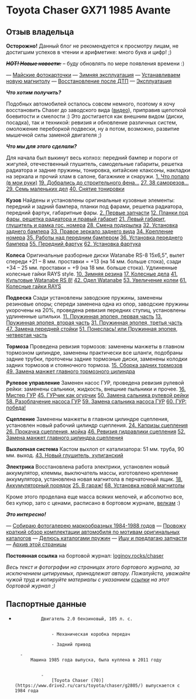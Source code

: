 # Toyota Chaser GX71 1985 Avante

## Отзыв владельца

**Осторожно!**
Данный блог не рекомендуется к просмотру лицам, не достигшим успехов в чтении и арифметике: много букв и цифр! ;)

~~***HOT! Новые новости:***~~ – буду обновлять по мере появления времени :)

— [Майские фотокарточки](https://www.drive2.ru/p/cjr/BAAAAAADrZEAAAAAADNCBg)
— [Зимняя эксплуатация](https://www.drive2.ru/p/cjr/BAAAAAADrZEAAAAAACu7Sg)
— [Устанавливаем новую магнитолу](https://www.drive2.ru/p/cjr/BAAAAAADrZEAAAAAACqUEQ)
— [Восстановление после ДТП](https://www.drive2.ru/p/cjr/BAAAAAADrZEAAAAAACRB4A)
— [Эксплуатация](https://www.drive2.ru/p/cjr/BAAAAAADrZEAAAAAAB1lXw)

***Что хотим получить?***

Подобных автомобилей осталось совсем немного, поэтому я хочу восстановить Chaser до заводского вида ([видео](https://www.drive2.ru/p/cjr/BAAAAAADrZEEAAAAAA1JqQ#post)), приправив щепоткой боевитости и смелости :) Это достигается как внешним видом (диски, посадка), так и техникой: ревизия и обновление различных систем, омоложение переборкой подвески, ну а потом, возможно, развитие мышечной силы заменой двигателя ;)

***Что мы для этого сделали?***

Для начала был выкинут весь колхоз: передний бампер и пороги от жигулей, отечественный глушитель, самодельные габариты, решетка радиатора и задние пружины, тонировка, китайские клаксоны, накладки на зеркала и прочий хлам в салоне, багажнике и снаружи.
[1. Что попало (в мои руки)](https://www.drive2.ru/p/cjr/BAAAAAADrZEEAAAAAAyJPg#post)
[19. Добрались до строительного фена…](https://www.drive2.ru/p/cjr/BAAAAAADrZEEAAAAABCQhw#post)
[27. 38 саморезов…](https://www.drive2.ru/p/cjr/BAAAAAADrZEEAAAAABTMSg#post)
[29. Семь маленьких дел](https://www.drive2.ru/p/cjr/BAAAAAADrZEEAAAAABTnUg#post)
[40. Снятие тонировки](https://www.drive2.ru/p/cjr/BAAAAAADrZEAAAAAAAHpxA#post)

**Кузов**
Найдены и установлены оригинальные кузовные элементы: передний и задний бампера, планки под фарами, решетка радиатора, передний фартук, габаритные фары.
[2. Первые запчасти](https://www.drive2.ru/p/cjr/BAAAAAADrZEEAAAAAA0l8w#post)
[12. Планки под фары, решетка радиатора и правый габарит](https://www.drive2.ru/p/cjr/BAAAAAADrZEEAAAAAA5HyA#post)
[21. Левый габарит, глушитель и рамка гос. номера](https://www.drive2.ru/p/cjr/BAAAAAADrZEEAAAAABF1sQ#post)
[28. Смена подкрылка](https://www.drive2.ru/p/cjr/BAAAAAADrZEEAAAAABTVEQ#post)
[32. Установка заднего бампера](https://www.drive2.ru/p/cjr/BAAAAAADrZEEAAAAABUphQ#post)
[33. Правое зеркало заднего вида](https://www.drive2.ru/p/cjr/BAAAAAADrZEEAAAAABU13A#post)
[34. Крепление номера](https://www.drive2.ru/p/cjr/BAAAAAADrZEEAAAAABWBfg#post)
[35. Работы над передним бампером](https://www.drive2.ru/p/cjr/BAAAAAADrZE4YAAAAAarHA#post)
[36. Установка переднего бампера](https://www.drive2.ru/p/cjr/BAAAAAADrZEEAAAAABXRVg#post)
[55. Передний фартук](https://www.drive2.ru/p/cjr/BAAAAAADrZEAAAAAAAd9VQ#post)
[62. Установка фартука](https://www.drive2.ru/p/cjr/BAAAAAADrZEAAAAAABIp0A#post)

**Колеса**
Оригинальные разборные диски Watanabe RS-8 15x6,5", вылет спереди +21 – 8 мм. проставки = +13 (на 14 мм. больше стока), сзади +34 – 25 мм. проставки = +9 (на 18 мм. больше стока). Удлиненные колесные гайки RAYS style.
[10. Зимняя резина](https://www.drive2.ru/p/cjr/BAAAAAADrZEEAAAAAA320g#post)
[17. Колесные дела](https://www.drive2.ru/p/cjr/BAAAAAADrZEEAAAAABBpsw#post)
[41. Культовые Watanabe RS 8!](https://www.drive2.ru/p/cjr/BAAAAAADrZEAAAAAAAIffw#post)
[42. Одел Watanabe](https://www.drive2.ru/p/cjr/BAAAAAADrZEAAAAAAAJiCA#post)
[53. Увеличение колеи](https://www.drive2.ru/p/cjr/BAAAAAADrZEAAAAAAAauxg#post)
[61. Колесные гайки RAYS](https://www.drive2.ru/p/cjr/BAAAAAADrZEAAAAAABDV-Q#post)

**Подвеска**
Сзади установлены заводские пружины, заменены резиновые опоры; спереди заменена одна из опор, заводские пружины укорочены на 20%, проведена ревизия передних ступиц, установлены удлиненные шпильки.
[11. Пружинная эпопея, первая часть](https://www.drive2.ru/p/cjr/BAAAAAADrZFEAAAAAABYsQ#post)
[13. Пружинная эпопея, вторая часть](https://www.drive2.ru/p/cjr/BAAAAAADrZEEAAAAAA9ilw#post)
[31. Пружинная эпопея, третья часть](https://www.drive2.ru/p/cjr/BAAAAAADrZEEAAAAABUbHg#post)
[47. Замена передней стойки](https://www.drive2.ru/p/cjr/BAAAAAADrZEAAAAAAAR6lA#post)
[51. Понеслась! или Пружинная эпопея, четвертая часть](https://www.drive2.ru/p/cjr/BAAAAAADrZEAAAAAAAYEkg#post)

**Тормоза**
Проведена ревизия тормозов: заменены манжеты в главном тормозном цилиндре, заменены практически все шланги, подобраны задние трубки, проточены задние тормозные диски, заменены колодки задних тормозов и стояночного тормоза.
[15. Сборка задних тормозов](https://www.drive2.ru/p/cjr/BAAAAAADrZEEAAAAABBIAQ#post)
[49. Замена манжет главного тормозного цилиндра](https://www.drive2.ru/p/cjr/BAAAAAADrZEAAAAAAAXKGQ#post)

**Рулевое управление**
Заменен насос ГУР, проведена ревизия рулевой рейки: заменены сальники, жидкость, внешние пыльники и прочее.
[16. Мистер ГУР](https://www.drive2.ru/p/cjr/BAAAAAADrZEEAAAAABBVIQ#post)
[45. ГУРчик как огурчик](https://www.drive2.ru/p/cjr/BAAAAAADrZEAAAAAAANK5Q#post)
[50. Замена сальника рулевой рейки](https://www.drive2.ru/p/cjr/BAAAAAADrZEAAAAAAAXVJQ#post)
[58. Разоблачение насоса ГУР](https://www.drive2.ru/p/cjr/BAAAAAADrZEAAAAAAA3w6w#post)
[59. Замена сальника насоса ГУР](https://www.drive2.ru/p/cjr/BAAAAAADrZEAAAAAAA6raQ#post)
[60. ГУР: победа!](https://www.drive2.ru/p/cjr/BAAAAAADrZEAAAAAABCOqg#post)

**Сцепление**
Заменены манжеты в главном цилиндре сцепления, установлен новый рабочий цилиндр сцепления.
[24. Капризы сцепления](https://www.drive2.ru/p/cjr/BAAAAAADrZEEAAAAABN5sw#post)
[26. Прокачка сцепления, мойка](https://www.drive2.ru/p/cjr/BAAAAAADrZEEAAAAABO-_A#post)
[46. Ревизия гидравлики сцепления](https://www.drive2.ru/p/cjr/BAAAAAADrZEAAAAAAAOSlw#post)
[52. Замена манжет главного цилиндра сцепления](https://www.drive2.ru/p/cjr/BAAAAAADrZEAAAAAAAZ8Tw#post)

**Выхлопная система**
Кастом выхлоп от катализатора: 51 мм. труба, 90 мм. выход.
[43. Новый глушитель, хулиганский](https://www.drive2.ru/p/cjr/BAAAAAADrZEAAAAAAAJ9Cg#post)

**Электрика**
Восстановлена работа электрики, установлен новый аккумулятор, клеммы, выключатель массы, изготовлено крепление аккумулятора, установлена новая магнитола в перчаточный ящик.
[18. Аккумуляторный порядок](https://www.drive2.ru/p/cjr/BAAAAAADrZFEAAAAAAIg_A#post)
[25. В гараж!](https://www.drive2.ru/p/cjr/BAAAAAADrZEEAAAAABOC4Q#post)
[68. Установка новой магнитолы](https://www.drive2.ru/p/cjr/BAAAAAADrZEAAAAAACqUEQ)

Кроме этого проделана еще масса всяких мелочей, и абсолютно все, без купюр, зато с ценами, расписано в бортовом журнале, [велкам](https://www.drive2.ru/cars/toyota/chaser/chaser_70/1oginov/journal/) :)

***Это интересно!***

— [Собираю фотогалерею маркообразных 1984-1988 годов](https://www.drive2.ru/p/cjr/BAAAAAADrZEAAAAAAA1TqA#post)
— [Провожу краткий обзор комплектации автомобиля по мотивам оригинальных каталогов](https://www.drive2.ru/p/cjr/BAAAAAADrZEEAAAAABUZVQ#post)
— [Делюсь каталогами пружин](https://www.drive2.ru/p/cjr/BAAAAAADrZEEAAAAAA9i0A#post)
— [Ищу и предлагаю запчасти](https://www.drive2.ru/p/cjr/BAAAAAADrZE4YAAAAAcOHg#post)
— [Архив этой страницы](https://www.drive2.ru/p/cjr/BAAAAAADrZEAAAAAAAgXzA#post)

**Постоянная ссылка** на бортовой журнал: [loginov.rocks/chaser](https://loginov.rocks/chaser)

*Весь текст и фотографии на страницах этого бортового журнала, за исключением цитируемых, принадлежат автору. Пожалуйста, уважайте чужой труд и копируйте материалы с указанием [ссылки](https://loginov.rocks/chaser) на этот бортовой журнал ;)*

## Паспортные данные

- 
                Двигатель 2.0 бензиновый, 105 л. с.
            

                    - Механическая коробка передач

                    - Задний привод

        - 
            Машина 1985 года выпуска, была куплена в 2011 году
        

                - 
                    [Toyota Chaser (70)](https://www.drive2.ru/cars/toyota/chaser/g2805/) выпускается с 1984 года